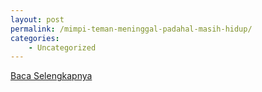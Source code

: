 ```yaml
---
layout: post
permalink: /mimpi-teman-meninggal-padahal-masih-hidup/
categories:
    - Uncategorized
---
```


[Baca Selengkapnya](/03)